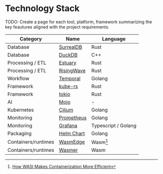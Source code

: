 # Technology Stack

TODO: Create a page for each tool, platform, framework summarizing the key feautures aligned with the project requirements.

| Category | Name | Language |
| - | - | - |
| Database | [SurrealDB](https://surrealdb.com/) | Rust |
| Database | [DuckDB](https://duckdb.org/) | C++ |
| Processing / ETL | [Estuary](https://estuary.dev/product/) | Rust |
| Processing / ETL | [RisingWave](https://risingwave.com/) | Rust |
| Workflow | [Temporal](https://temporal.io/) | Golang |
| Framework | [kube-rs](https://kube.rs/) | Rust |
| Framework | [tokio](https://tokio.rs/) | Rust |
| AI | [Mojo](https://www.modular.com/max/mojo) | - |
| Kubernetes | [Cilium](https://cilium.io/) | Golang |
| Monitoring | [Prometheus](https://prometheus.io/) | Golang |
| Monitoring | [Grafana](https://grafana.com/) | Typescript / Golang |
| Packaging | [Helm Chart](https://helm.sh/) | Golang |
| Containers/runtimes | [WasmEdge](https://wasmedge.org/) | Wasm[^1] |
| Containers/runtimes | [Wasmer](https://wasmer.io/) | Wasm |

[^1]:  [How WASI Makes Containerization More Efficient](https://training.linuxfoundation.org/blog/how-wasi-makes-containerization-more-efficient/)
